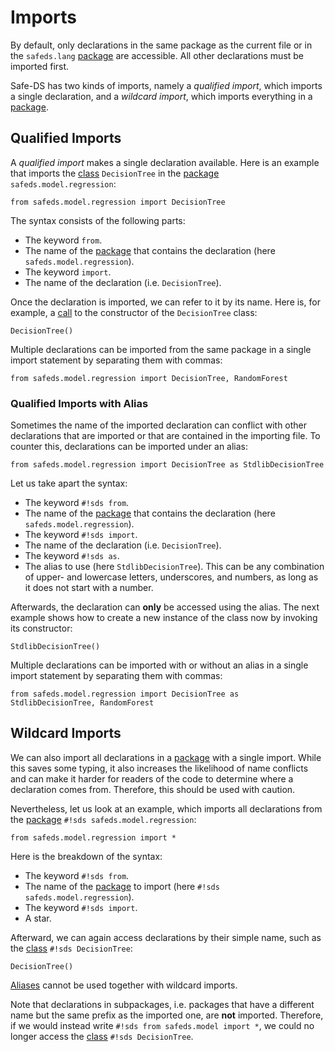 # Imports

By default, only declarations in the same package as the current file or in the `safeds.lang` [package][packages] are accessible. All other declarations must be imported first.

Safe-DS has two kinds of imports, namely a _qualified import_, which imports a single declaration, and a _wildcard import_, which imports everything in a [package][packages].

## Qualified Imports

A _qualified import_ makes a single declaration available. Here is an example that imports the [class][classes] `DecisionTree` in the [package][packages] `safeds.model.regression`:

```sds
from safeds.model.regression import DecisionTree
```

The syntax consists of the following parts:

- The keyword `from`.
- The name of the [package][packages] that contains the declaration (here `safeds.model.regression`).
- The keyword `import`.
- The name of the declaration (i.e. `DecisionTree`).

Once the declaration is imported, we can refer to it by its name. Here is, for example, a [call][calls] to the constructor of the `DecisionTree` class:

```sds
DecisionTree()
```

Multiple declarations can be imported from the same package in a single import statement by separating them with commas:

```sds
from safeds.model.regression import DecisionTree, RandomForest
```

### Qualified Imports with Alias

Sometimes the name of the imported declaration can conflict with other declarations that are imported or that are contained in the importing file. To counter this, declarations can be imported under an alias:

```sds
from safeds.model.regression import DecisionTree as StdlibDecisionTree
```

Let us take apart the syntax:

- The keyword `#!sds from`.
- The name of the [package][packages] that contains the declaration (here `safeds.model.regression`).
- The keyword `#!sds import`.
- The name of the declaration (i.e. `DecisionTree`).
- The keyword `#!sds as`.
- The alias to use (here `StdlibDecisionTree`). This can be any combination of upper- and lowercase letters, underscores, and numbers, as long as it does not start with a number.

Afterwards, the declaration can **only** be accessed using the alias. The next example shows how to create a new instance of the class now by invoking its constructor:

```sds
StdlibDecisionTree()
```

Multiple declarations can be imported with or without an alias in a single import statement by separating them with commas:

```sds
from safeds.model.regression import DecisionTree as StdlibDecisionTree, RandomForest
```

## Wildcard Imports

We can also import all declarations in a [package][packages] with a single import. While this saves some typing, it also increases the likelihood of name conflicts and can make it harder for readers of the code to determine where a declaration comes from. Therefore, this should be used with caution.

Nevertheless, let us look at an example, which imports all declarations from the [package][packages] `#!sds safeds.model.regression`:

```sds
from safeds.model.regression import *
```

Here is the breakdown of the syntax:

- The keyword `#!sds from`.
- The name of the [package][packages] to import (here `#!sds safeds.model.regression`).
- The keyword `#!sds import`.
- A star.

Afterward, we can again access declarations by their simple name, such as the [class][classes] `#!sds DecisionTree`:

```sds
DecisionTree()
```

[Aliases](#qualified-imports-with-alias) cannot be used together with wildcard imports.

Note that declarations in subpackages, i.e. packages that have a different name but the same prefix as the imported one, are **not** imported. Therefore, if we would instead write `#!sds from safeds.model import *`, we could no longer access the [class][classes] `#!sds DecisionTree`.

[classes]: ../stub-language/classes.md
[packages]: packages.md
[calls]: ../pipeline-language/expressions.md#calls
